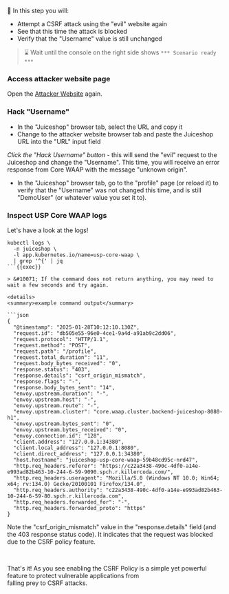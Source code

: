&#127919; In this step you will:

* Attempt a CSRF attack using the "evil" website again
* See that this time the attack is blocked
* Verify that the "Username" value is still unchanged

> &#8987; Wait until the console on the right side shows `*** Scenario ready ***`

### Access attacker website page

Open the [Attacker Website]({{TRAFFIC_HOST1_9090}}) again. 

### Hack "Username"

* In the "Juiceshop" browser tab, select the URL and copy it
* Change to the attacker website browser tab and paste the Juiceshop URL into the "URL" input field

*Click the "Hack Username" button* - this will send the "evil" request to the Juiceshop and change the "Username". 
This time, you will receive an error response from Core WAAP with the message "unknown origin". 

* In the "Juiceshop" browser tab, go to the "profile" page (or reload it) to verify that 
  the "Username" was not changed this time, and is still "DemoUser" (or whatever value you set it to).

### Inspect USP Core WAAP logs

Let's have a look at the logs!

```shell
kubectl logs \
  -n juiceshop \
  -l app.kubernetes.io/name=usp-core-waap \
  | grep '^{' | jq
```{{exec}}

> &#10071; If the command does not return anything, you may need to wait a few seconds and try again.

<details>
<summary>example command output</summary>

```json
{
  "@timestamp": "2025-01-28T10:12:10.130Z",
  "request.id": "db505e55-96e0-4ce1-9a4d-a91ab9c2dd06",
  "request.protocol": "HTTP/1.1",
  "request.method": "POST",
  "request.path": "/profile",
  "request.total_duration": "11",
  "request.body_bytes_received": "0",
  "response.status": "403",
  "response.details": "csrf_origin_mismatch",
  "response.flags": "-",
  "response.body_bytes_sent": "14",
  "envoy.upstream.duration": "-",
  "envoy.upstream.host": "-",
  "envoy.upstream.route": "-",
  "envoy.upstream.cluster": "core.waap.cluster.backend-juiceshop-8080-h1",
  "envoy.upstream.bytes_sent": "0",
  "envoy.upstream.bytes_received": "0",
  "envoy.connection.id": "128",
  "client.address": "127.0.0.1:34380",
  "client.local_address": "127.0.0.1:8080",
  "client.direct_address": "127.0.0.1:34380",
  "host.hostname": "juiceshop-usp-core-waap-59b48cd95c-nrd47",
  "http.req_headers.referer": "https://c22a3438-490c-4df0-a14e-e993ad82b463-10-244-6-59-9090.spch.r.killercoda.com/",
  "http.req_headers.useragent": "Mozilla/5.0 (Windows NT 10.0; Win64; x64; rv:134.0) Gecko/20100101 Firefox/134.0",
  "http.req_headers.authority": "c22a3438-490c-4df0-a14e-e993ad82b463-10-244-6-59-80.spch.r.killercoda.com",
  "http.req_headers.forwarded_for": "-",
  "http.req_headers.forwarded_proto": "https"
}
```

Note the "csrf_origin_mismatch" value in the "response.details" field (and the 403 response status code). It indicates
that the request was blocked due to the CSRF policy feature.

</details>
<br />

That's it! As you see enabling the CSRF Policy is a simple yet powerful feature to protect vulnerable applications from  
falling prey to CSRF attacks.
